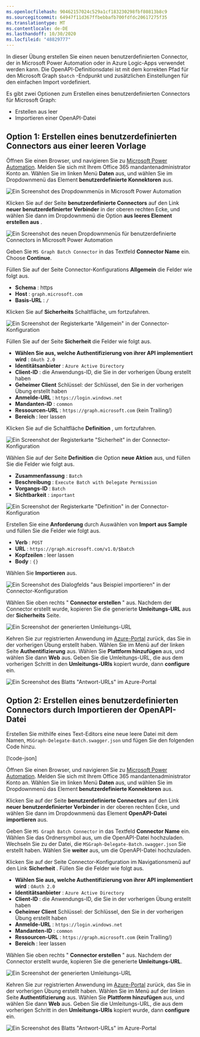 ```yaml
---
ms.openlocfilehash: 90462157024c529a1cf183230298fbf80813b8c9
ms.sourcegitcommit: 64947f11d367ffbebbafb700fdfdc20617275f35
ms.translationtype: MT
ms.contentlocale: de-DE
ms.lasthandoff: 10/30/2020
ms.locfileid: "48829777"
---
```

<!-- markdownlint-disable MD002 MD041 -->

In dieser Übung erstellen Sie einen neuen benutzerdefinierten Connector, der in Microsoft Power Automation oder in Azure Logic-Apps verwendet werden kann. Die OpenAPI-Definitionsdatei ist mit dem korrekten Pfad für den Microsoft Graph `$batch` -Endpunkt und zusätzlichen Einstellungen für den einfachen Import vordefiniert.

Es gibt zwei Optionen zum Erstellen eines benutzerdefinierten Connectors für Microsoft Graph:

- Erstellen aus leer
- Importieren einer OpenAPI-Datei

## <a name="option-1-create-custom-connector-from-blank-template"></a>Option 1: Erstellen eines benutzerdefinierten Connectors aus einer leeren Vorlage

Öffnen Sie einen Browser, und navigieren Sie zu [Microsoft Power Automation](https://flow.microsoft.com). Melden Sie sich mit Ihrem Office 365 mandantenadministrator Konto an. Wählen Sie im linken Menü **Daten** aus, und wählen Sie im Dropdownmenü das Element **benutzerdefinierte Konnektoren** aus.

![Ein Screenshot des Dropdownmenüs in Microsoft Power Automation](./images/custom-connectors.png)

Klicken Sie auf der Seite **benutzerdefinierte Connectors** auf den Link **neuer benutzerdefinierter Verbinder** in der oberen rechten Ecke, und wählen Sie dann im Dropdownmenü die Option **aus leeres Element erstellen aus** .

![Ein Screenshot des neuen Dropdownmenüs für benutzerdefinierte Connectors in Microsoft Power Automation](./images/new-connector.png)

Geben Sie `MS Graph Batch Connector` in das Textfeld **Connector Name** ein. Choose **Continue**.

Füllen Sie auf der Seite Connector-Konfigurations **Allgemein** die Felder wie folgt aus.

- **Schema** : https
- **Host** : `graph.microsoft.com`
- **Basis-URL** : `/`

Klicken Sie auf **Sicherheits** Schaltfläche, um fortzufahren.

![Ein Screenshot der Registerkarte "Allgemein" in der Connector-Konfiguration](./images/general-tab.png)

Füllen Sie auf der Seite **Sicherheit** die Felder wie folgt aus.

- **Wählen Sie aus, welche Authentifizierung von ihrer API implementiert wird** : `OAuth 2.0`
- **Identitätsanbieter** : `Azure Active Directory`
- **Client-ID** : die Anwendungs-ID, die Sie in der vorherigen Übung erstellt haben
- **Geheimer Client** Schlüssel: der Schlüssel, den Sie in der vorherigen Übung erstellt haben
- **Anmelde-URL** : `https://login.windows.net`
- **Mandanten-ID** : `common`
- **Ressourcen-URL** : `https://graph.microsoft.com` (kein Trailing/)
- **Bereich** : leer lassen

Klicken Sie auf die Schaltfläche **Definition** , um fortzufahren.

![Ein Screenshot der Registerkarte "Sicherheit" in der Connector-Konfiguration](./images/security-tab.png)

Wählen Sie auf der Seite **Definition** die Option **neue Aktion** aus, und füllen Sie die Felder wie folgt aus.

- **Zusammenfassung** : `Batch`
- **Beschreibung** : `Execute Batch with Delegate Permission`
- **Vorgangs-ID** : `Batch`
- **Sichtbarkeit** : `important`

![Ein Screenshot der Registerkarte "Definition" in der Connector-Konfiguration](./images/definition-tab.png)

Erstellen Sie eine **Anforderung** durch Auswählen von **Import aus Sample** und füllen Sie die Felder wie folgt aus.

- **Verb** : `POST`
- **URL** : `https://graph.microsoft.com/v1.0/$batch`
- **Kopfzeilen** : leer lassen
- **Body** : `{}`

Wählen Sie **Importieren** aus.

![Ein Screenshot des Dialogfelds "aus Beispiel importieren" in der Connector-Konfiguration](./images/import-sample.png)

Wählen Sie oben rechts " **Connector erstellen** " aus. Nachdem der Connector erstellt wurde, kopieren Sie die generierte **Umleitungs-URL** aus der **Sicherheits** Seite.

![Ein Screenshot der generierten Umleitungs-URL](./images/redirect-url.png)

Kehren Sie zur registrierten Anwendung im [Azure-Portal](https://aad.portal.azure.com) zurück, das Sie in der vorherigen Übung erstellt haben. Wählen Sie im Menü auf der linken Seite **Authentifizierung** aus. Wählen Sie **Plattform hinzufügen** aus, und wählen Sie dann **Web** aus. Geben Sie die Umleitungs-URL, die aus dem vorherigen Schritt in den **Umleitungs-URIs** kopiert wurde, dann **configure** ein.

![Ein Screenshot des Blatts "Antwort-URLs" im Azure-Portal](./images/update-app-reg.png)

## <a name="option-2-create-custom-connector-by-importing-openapi-file"></a>Option 2: Erstellen eines benutzerdefinierten Connectors durch Importieren der OpenAPI-Datei

Erstellen Sie mithilfe eines Text-Editors eine neue leere Datei mit dem Namen, `MSGraph-Delegate-Batch.swagger.json` und fügen Sie den folgenden Code hinzu.

[!code-json[](../LabFiles/MSGraph-Delegate-Batch.swagger.json)]

Öffnen Sie einen Browser, und navigieren Sie zu [Microsoft Power Automation](https://flow.microsoft.com). Melden Sie sich mit Ihrem Office 365 mandantenadministrator Konto an. Wählen Sie im linken Menü **Daten** aus, und wählen Sie im Dropdownmenü das Element **benutzerdefinierte Konnektoren** aus.

Klicken Sie auf der Seite **benutzerdefinierte Connectors** auf den Link **neuer benutzerdefinierter Verbinder** in der oberen rechten Ecke, und wählen Sie dann im Dropdownmenü das Element **OpenAPI-Datei importieren** aus.

Geben Sie `MS Graph Batch Connector` in das Textfeld **Connector Name** ein. Wählen Sie das Ordnersymbol aus, um die OpenAPI-Datei hochzuladen. Wechseln Sie zu der Datei, die `MSGraph-Delegate-Batch.swagger.json` Sie erstellt haben. Wählen Sie **weiter** aus, um die OpenAPI-Datei hochzuladen.

Klicken Sie auf der Seite Connector-Konfiguration im Navigationsmenü auf den Link **Sicherheit** . Füllen Sie die Felder wie folgt aus.

- **Wählen Sie aus, welche Authentifizierung von ihrer API implementiert wird** : `OAuth 2.0`
- **Identitätsanbieter** : `Azure Active Directory`
- **Client-ID** : die Anwendungs-ID, die Sie in der vorherigen Übung erstellt haben
- **Geheimer Client** Schlüssel: der Schlüssel, den Sie in der vorherigen Übung erstellt haben
- **Anmelde-URL** : `https://login.windows.net`
- **Mandanten-ID** : `common`
- **Ressourcen-URL** : `https://graph.microsoft.com` (kein Trailing/)
- **Bereich** : leer lassen

Wählen Sie oben rechts " **Connector erstellen** " aus. Nachdem der Connector erstellt wurde, kopieren Sie die generierte **Umleitungs-URL**.

![Ein Screenshot der generierten Umleitungs-URL](./images/redirect-url.png)

Kehren Sie zur registrierten Anwendung im [Azure-Portal](https://aad.portal.azure.com) zurück, das Sie in der vorherigen Übung erstellt haben. Wählen Sie im Menü auf der linken Seite **Authentifizierung** aus. Wählen Sie **Plattform hinzufügen** aus, und wählen Sie dann **Web** aus. Geben Sie die Umleitungs-URL, die aus dem vorherigen Schritt in den **Umleitungs-URIs** kopiert wurde, dann **configure** ein.

![Ein Screenshot des Blatts "Antwort-URLs" im Azure-Portal](./images/update-app-reg.png)
